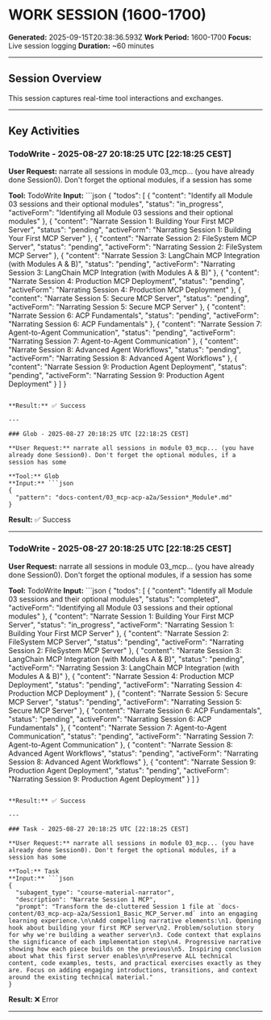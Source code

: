 # WORK SESSION (1600-1700)

**Generated:** 2025-09-15T20:38:36.593Z
**Work Period:** 1600-1700
**Focus:** Live session logging
**Duration:** ~60 minutes

---

## Session Overview

This session captures real-time tool interactions and exchanges.

---

## Key Activities

### TodoWrite - 2025-08-27 20:18:25 UTC [22:18:25 CEST]

**User Request:** narrate all sessions in module 03_mcp... (you have already done Session0). Don't forget the optional modules, if a session has some

**Tool:** TodoWrite
**Input:** ```json
{
  "todos": [
    {
      "content": "Identify all Module 03 sessions and their optional modules",
      "status": "in_progress",
      "activeForm": "Identifying all Module 03 sessions and their optional modules"
    },
    {
      "content": "Narrate Session 1: Building Your First MCP Server",
      "status": "pending",
      "activeForm": "Narrating Session 1: Building Your First MCP Server"
    },
    {
      "content": "Narrate Session 2: FileSystem MCP Server",
      "status": "pending",
      "activeForm": "Narrating Session 2: FileSystem MCP Server"
    },
    {
      "content": "Narrate Session 3: LangChain MCP Integration (with Modules A & B)",
      "status": "pending",
      "activeForm": "Narrating Session 3: LangChain MCP Integration (with Modules A & B)"
    },
    {
      "content": "Narrate Session 4: Production MCP Deployment",
      "status": "pending",
      "activeForm": "Narrating Session 4: Production MCP Deployment"
    },
    {
      "content": "Narrate Session 5: Secure MCP Server",
      "status": "pending",
      "activeForm": "Narrating Session 5: Secure MCP Server"
    },
    {
      "content": "Narrate Session 6: ACP Fundamentals",
      "status": "pending",
      "activeForm": "Narrating Session 6: ACP Fundamentals"
    },
    {
      "content": "Narrate Session 7: Agent-to-Agent Communication",
      "status": "pending",
      "activeForm": "Narrating Session 7: Agent-to-Agent Communication"
    },
    {
      "content": "Narrate Session 8: Advanced Agent Workflows",
      "status": "pending",
      "activeForm": "Narrating Session 8: Advanced Agent Workflows"
    },
    {
      "content": "Narrate Session 9: Production Agent Deployment",
      "status": "pending",
      "activeForm": "Narrating Session 9: Production Agent Deployment"
    }
  ]
}
```

**Result:** ✅ Success

---

### Glob - 2025-08-27 20:18:25 UTC [22:18:25 CEST]

**User Request:** narrate all sessions in module 03_mcp... (you have already done Session0). Don't forget the optional modules, if a session has some

**Tool:** Glob
**Input:** ```json
{
  "pattern": "docs-content/03_mcp-acp-a2a/Session*_Module*.md"
}
```

**Result:** ✅ Success

---

### TodoWrite - 2025-08-27 20:18:25 UTC [22:18:25 CEST]

**User Request:** narrate all sessions in module 03_mcp... (you have already done Session0). Don't forget the optional modules, if a session has some

**Tool:** TodoWrite
**Input:** ```json
{
  "todos": [
    {
      "content": "Identify all Module 03 sessions and their optional modules",
      "status": "completed",
      "activeForm": "Identifying all Module 03 sessions and their optional modules"
    },
    {
      "content": "Narrate Session 1: Building Your First MCP Server",
      "status": "in_progress",
      "activeForm": "Narrating Session 1: Building Your First MCP Server"
    },
    {
      "content": "Narrate Session 2: FileSystem MCP Server",
      "status": "pending",
      "activeForm": "Narrating Session 2: FileSystem MCP Server"
    },
    {
      "content": "Narrate Session 3: LangChain MCP Integration (with Modules A & B)",
      "status": "pending",
      "activeForm": "Narrating Session 3: LangChain MCP Integration (with Modules A & B)"
    },
    {
      "content": "Narrate Session 4: Production MCP Deployment",
      "status": "pending",
      "activeForm": "Narrating Session 4: Production MCP Deployment"
    },
    {
      "content": "Narrate Session 5: Secure MCP Server",
      "status": "pending",
      "activeForm": "Narrating Session 5: Secure MCP Server"
    },
    {
      "content": "Narrate Session 6: ACP Fundamentals",
      "status": "pending",
      "activeForm": "Narrating Session 6: ACP Fundamentals"
    },
    {
      "content": "Narrate Session 7: Agent-to-Agent Communication",
      "status": "pending",
      "activeForm": "Narrating Session 7: Agent-to-Agent Communication"
    },
    {
      "content": "Narrate Session 8: Advanced Agent Workflows",
      "status": "pending",
      "activeForm": "Narrating Session 8: Advanced Agent Workflows"
    },
    {
      "content": "Narrate Session 9: Production Agent Deployment",
      "status": "pending",
      "activeForm": "Narrating Session 9: Production Agent Deployment"
    }
  ]
}
```

**Result:** ✅ Success

---

### Task - 2025-08-27 20:18:25 UTC [22:18:25 CEST]

**User Request:** narrate all sessions in module 03_mcp... (you have already done Session0). Don't forget the optional modules, if a session has some

**Tool:** Task
**Input:** ```json
{
  "subagent_type": "course-material-narrator",
  "description": "Narrate Session 1 MCP",
  "prompt": "Transform the de-cluttered Session 1 file at `docs-content/03_mcp-acp-a2a/Session1_Basic_MCP_Server.md` into an engaging learning experience.\n\nAdd compelling narrative elements:\n1. Opening hook about building your first MCP server\n2. Problem/solution story for why we're building a weather server\n3. Code context that explains the significance of each implementation step\n4. Progressive narrative showing how each piece builds on the previous\n5. Inspiring conclusion about what this first server enables\n\nPreserve ALL technical content, code examples, tests, and practical exercises exactly as they are. Focus on adding engaging introductions, transitions, and context around the existing technical material."
}
```

**Result:** ❌ Error

---

